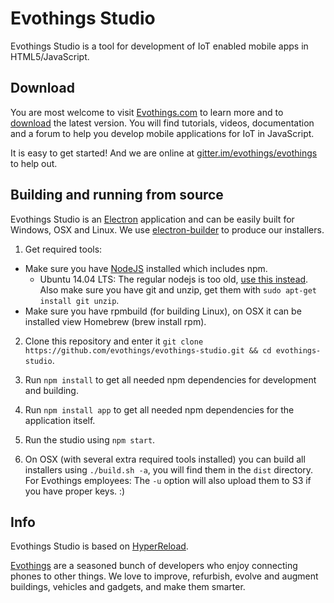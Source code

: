 # Evothings Studio
Evothings Studio is a tool for development of IoT enabled mobile apps in HTML5/JavaScript.

## Download
You are most welcome to visit [Evothings.com](https://evothings.com) to learn more and to [download](https://evothings.com/download) the latest version. You will find tutorials, videos, documentation and a forum to help you develop mobile applications for IoT in JavaScript.

It is easy to get started! And we are online at [gitter.im/evothings/evothings](https://gitter.im/evothings/evothings) to help out.

## Building and running from source
Evothings Studio is an [Electron](http://electron.atom.io) application and can be easily built for Windows, OSX and Linux. We use [electron-builder](https://github.com/electron-userland/electron-builder) to produce our installers.

1. Get required tools:
 * Make sure you have [NodeJS](https://nodejs.org/en/download/) installed which includes npm.
   - Ubuntu 14.04 LTS: The regular nodejs is too old, [use this instead](https://nodejs.org/en/download/package-manager/#debian-and-ubuntu-based-linux-distributions). Also make sure you have git and unzip, get them with `sudo apt-get install git unzip`.
 * Make sure you have rpmbuild (for building Linux), on OSX it can be installed view Homebrew (brew install rpm).

2. Clone this repository and enter it `git clone https://github.com/evothings/evothings-studio.git && cd evothings-studio`.

3. Run `npm install` to get all needed npm dependencies for development and building.

4. Run `npm install app` to get all needed npm dependencies for the application itself.

5. Run the studio using `npm start`.

6. On OSX (with several extra required tools installed) you can build all installers using `./build.sh -a`, you will find them in the `dist` directory. For Evothings employees: The `-u` option will also upload them to S3 if you have proper keys. :)


## Info
Evothings Studio is based on [HyperReload](https://github.com/divineprog/HyperReload).

[Evothings](http://evothings.com) are a seasoned bunch of developers who enjoy connecting phones to other things. We love to improve, refurbish, evolve and augment buildings, vehicles and gadgets, and make them smarter.